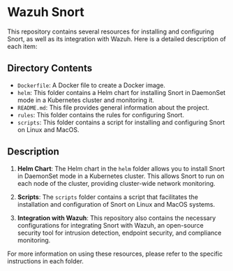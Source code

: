 # Wazuh Snort 
This repository contains several resources for installing and configuring Snort, as well as its integration with Wazuh. Here is a detailed description of each item:

## Directory Contents

- `Dockerfile`: A Docker file to create a Docker image.
- `helm`: This folder contains a Helm chart for installing Snort in DaemonSet mode in a Kubernetes cluster and monitoring it.
- `README.md`: This file provides general information about the project.
- `rules`: This folder contains the rules for configuring Snort.
- `scripts`: This folder contains a script for installing and configuring Snort on Linux and MacOS.

## Description

1. **Helm Chart**: The Helm chart in the `helm` folder allows you to install Snort in DaemonSet mode in a Kubernetes cluster. This allows Snort to run on each node of the cluster, providing cluster-wide network monitoring.

2. **Scripts**: The `scripts` folder contains a script that facilitates the installation and configuration of Snort on Linux and MacOS systems.

3. **Integration with Wazuh**: This repository also contains the necessary configurations for integrating Snort with Wazuh, an open-source security tool for intrusion detection, endpoint security, and compliance monitoring.

For more information on using these resources, please refer to the specific instructions in each folder.